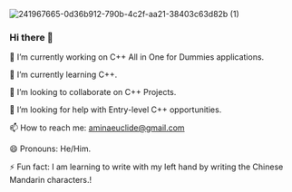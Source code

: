 ![241967665-0d36b912-790b-4c2f-aa21-38403c63d82b (1)](https://github.com/Euclide23/Euclide23/assets/134521569/5cdcf747-c187-45ef-ba37-a822f27c8b29)

### Hi there 👋

🔭 I’m currently working on C++ All in One for Dummies applications.

🌱 I’m currently learning C++.

👯 I’m looking to collaborate on C++ Projects.

🤔 I’m looking for help with Entry-level C++ opportunities.

📫 How to reach me: aminaeuclide@gmail.com

😄 Pronouns: He/Him.

⚡ Fun fact: I am learning to write with my left hand by writing the Chinese Mandarin characters.!





